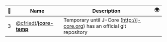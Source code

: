 |:star2: | Name | Description | 🌍|
|---|---|---|---|
|3|[@cfriedt](https://github.com/cfriedt)/[**jcore-temp**](https://github.com/cfriedt/jcore-temp)|Temporary until J-Core (http://j-core.org) has an official git repository||

